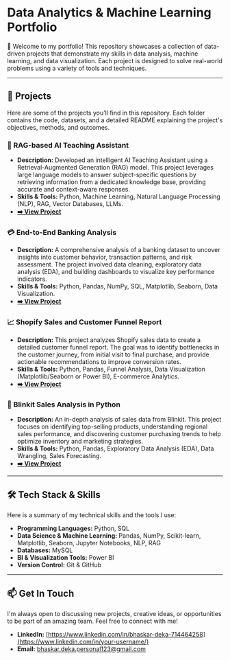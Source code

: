 # Data Analytics & Machine Learning Portfolio

👋 Welcome to my portfolio! This repository showcases a collection of data-driven projects that demonstrate my skills in data analysis, machine learning, and data visualization. Each project is designed to solve real-world problems using a variety of tools and techniques.

---

## 🚀 Projects

Here are some of the projects you'll find in this repository. Each folder contains the code, datasets, and a detailed README explaining the project's objectives, methods, and outcomes.

### 🤖 RAG-based AI Teaching Assistant
* **Description:** Developed an intelligent AI Teaching Assistant using a Retrieval-Augmented Generation (RAG) model. This project leverages large language models to answer subject-specific questions by retrieving information from a dedicated knowledge base, providing accurate and context-aware responses.
* **Skills & Tools:** Python, Machine Learning, Natural Language Processing (NLP), RAG, Vector Databases, LLMs.
* **[➡️ View Project](./RAG-based-AI-Teaching-Assistant/)**

### 💳 End-to-End Banking Analysis
* **Description:** A comprehensive analysis of a banking dataset to uncover insights into customer behavior, transaction patterns, and risk assessment. The project involved data cleaning, exploratory data analysis (EDA), and building dashboards to visualize key performance indicators.
* **Skills & Tools:** Python, Pandas, NumPy, SQL, Matplotlib, Seaborn, Data Visualization.
* **[➡️ View Project](./End2End_Banking_Analysis/)**

### 📈 Shopify Sales and Customer Funnel Report
* **Description:** This project analyzes Shopify sales data to create a detailed customer funnel report. The goal was to identify bottlenecks in the customer journey, from initial visit to final purchase, and provide actionable recommendations to improve conversion rates.
* **Skills & Tools:** Python, Pandas, Funnel Analysis, Data Visualization (Matplotlib/Seaborn or Power BI), E-commerce Analytics.
* **[➡️ View Project](./Shopify_Sales_and_customer_funnel_report/)**

### 🛒 Blinkit Sales Analysis in Python
* **Description:** An in-depth analysis of sales data from Blinkit. This project focuses on identifying top-selling products, understanding regional sales performance, and discovering customer purchasing trends to help optimize inventory and marketing strategies.
* **Skills & Tools:** Python, Pandas, Exploratory Data Analysis (EDA), Data Wrangling, Sales Forecasting.
* **[➡️ View Project](./Blinkit_sales_analysis_in_python/)**

---

## 🛠️ Tech Stack & Skills

Here is a summary of my technical skills and the tools I use:

* **Programming Languages:** Python, SQL
* **Data Science & Machine Learning:** Pandas, NumPy, Scikit-learn, Matplotlib, Seaborn, Jupyter Notebooks, NLP, RAG
* **Databases:** MySQL
* **BI & Visualization Tools:** Power BI
* **Version Control:** Git & GitHub

---

## 📫 Get In Touch

I'm always open to discussing new projects, creative ideas, or opportunities to be part of an amazing team. Feel free to connect with me!

* **LinkedIn:** [https://www.linkedin.com/in/bhaskar-deka-714464258](https://www.linkedin.com/in/your-username/)
* **Email:** [bhaskar.deka.personal123@gmail.com](mailto:your.email@example.com)
